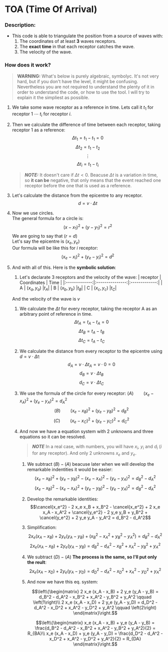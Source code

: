 # TOA (Time Of Arrival)


### Description:
- This code is able to triangulate the position from a source of waves with:
    1. The coordinates of at least **3** waves receptors.
    1. The **exact time** in that each receptor catches the wave.
    1. The velocity of the wave.



### How does it work?

> **WARNING:** What's below is purely algebraic, symbolyc. It's not very hard, but if you don't have the level, it might be confusing. Nevertheless you are not required to understand the plenty of it in order to understand the code, or how to use the tool. I will try to explain it the simpliest as possible.

1. We take some wave receptor as a reference in time. Lets call it $t_1$ for receptor $1$ $\cdots$ $t_i$ for receptor $i$.
1. Then we calculate the difference of time between each receptor, taking receptor 1 as a reference: $$\Delta t_1 = t_1 - t_1 = 0$$ $$\Delta t_2 = t_1 - t_2$$ $$\vdots$$ $$\Delta t_i = t_1 - t_i$$



    > **_NOTE:_**  It doesn't care if $\Delta t < 0$. Beacuse $\Delta t$ is a variation in time, so **it can be** negative, that only means that the event reached one receptor before the one that is used as a reference.

1. Let's calculate the distance from the epicentre to any receptor.
    $$d = v \cdot \Delta t$$

1. Now we use circles.<br>
    The general formula for a circle is:
    $$(x - x_1)^2 + (y - y_1)^2 = r^2 $$
    We are going to say that $(r = d)$<br>
    Let's say the epicentre is $(x_e, y_e)$<br>
    Our formula will be like this for $i$ receptor:
    $$(x_e - x_i)^2 + (y_e - y_i)^2 = d^2$$

1. And with all of this. Here is the **symbolic solution**:<br>

    1. Let's declarate 3 receptors and the velocity of the wave:
        | receptor     | Coordinates        | Time      |
        |:-------------:|:---------------:|:-------------:|
        | A         |   $(x_a, y_a)$    |$t_A$|
        | B         |   $(x_b, y_b)$    |$t_B$|
        | C         |   $(x_c, y_c)$    |$t_C$|

    And the velocity of the wave is $v$<br>

    1. We calculate the $\Delta t$ for every receptor, taking the receptor A as an arbitrary point of reference in time.
        $$\Delta t_A = t_A - t_A = 0$$
        $$\Delta t_B = t_A - t_B$$
        $$\Delta t_C = t_A - t_C$$

    1. We calculate the distance from every receptor to the epicentre using $d = v \cdot \Delta t$:<br>
        $$d_A = v \cdot \Delta t_A = v \cdot 0 = 0$$
        $$d_B = v \cdot \Delta t_B$$
        $$d_C = v \cdot \Delta t_C$$
    1. We use the formula of the circle for every receptor:
        $\left( A \right)\qquad(x_e - x_A)^2 + (y_e - y_A)^2 = d_A^2$
        $$\left( B \right)\qquad(x_e - x_B)^2 + (y_e - y_B)^2 = d_B^2$$
        $$\left( C \right)\qquad(x_e - x_C)^2 + (y_e - y_C)^2 = d_C^2$$
    1. And now we have a equation system with 2 unknowns and three equations so it can be resolved.
        > **_NOTE_** In a real case, with numbers, you will have $x_i$, $y_i$ and $d_i$ ($i$ for any receptor). And only 2 unknowns $x_e$ and $y_e$.
        1. We subtract $\left( B \right) - \left( A \right)$ beacuse later when we will develop the remarkable indentities it would be easier:
            $$(x_e - x_B)^2 + (y_e - y_B)^2 - (x_e - x_A)^2 - (y_e - y_A)^2 = d_B^2 - d_A^2$$
            $$(x_e - x_B)^2 - (x_e - x_A)^2 + (y_e - y_B)^2 - (y_e - y_A)^2 = d_B^2 - d_A^2$$
        1. Develop the remarkable identities:
            $$\cancel{x_e^2} - 2 x_e x_B + x_B^2 - \cancel{x_e^2} + 2 x_e x_A - x_A^2 + \cancel{y_e^2} - 2 y_e y_B + y_B^2 + \cancel{y_e^2} + 2 y_e y_A - y_A^2 = d_B^2 - d_A^2$$
        1. Simplification:
            $$2 x_e (x_A - x_B) + 2 y_e (y_A - y_B) + (x_B^2 - x_A^2 + y_B^2 - y_A^2) = d_B^2 - d_A^2$$
            $$2 x_e (x_A - x_B) + 2 y_e (y_A - y_B) = d_B^2 - d_A^2 - x_B^2 + x_A^2 - y_B^2 + y_A^2$$
        1. We subtract $\left( D \right) - \left( A \right)$ **The process is the same, so I'll put only the reult**:
            $$2 x_e (x_A - x_D) + 2 y_e (y_A - y_D) = d_D^2 - d_A^2 - x_D^2 + x_A^2 - y_D^2 + y_A^2$$
        1. And now we have this eq. system:

            $$\left\{\begin{matrix}
                2 x_e (x_A - x_B) + 2 y_e (y_A - y_B) = d_B^2 - d_A^2 - x_B^2 + x_A^2 - y_B^2 + y_A^2  \qquad \left(1\right)\\ 
                2 x_e (x_A - x_D) + 2 y_e (y_A - y_D) = d_D^2 - d_A^2 - x_D^2 + x_A^2 - y_D^2 + y_A^2 \qquad \left(2\right)
            \end{matrix}\right.$$

            $$\left\{\begin{matrix}
                x_e (x_A - x_B) + y_e (y_A - y_B) = \frac{d_B^2 - d_A^2 - x_B^2 + x_A^2 - y_B^2 + y_A^2}{2} = R_{BA}\\ 
                x_e (x_A - x_D) + y_e (y_A - y_D) = \frac{d_D^2 - d_A^2 - x_D^2 + x_A^2 - y_D^2 + y_A^2}{2} = R_{DA}
            \end{matrix}\right.$$
            
